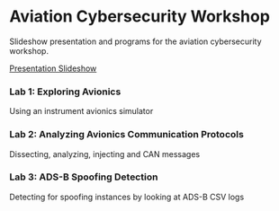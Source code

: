 # Aviation Cybersecurity Workshop
Slideshow presentation and programs for the aviation cybersecurity workshop.

[Presentation Slideshow](https://docs.google.com/presentation/d/1XqG4CLgY95HL2pwUEfuhCKpyF-nwwUfLnivKBcfC3Qw/edit?usp=sharing)

### Lab 1: Exploring Avionics
Using an instrument avionics simulator

### Lab 2: Analyzing Avionics Communication Protocols
Dissecting, analyzing, injecting and CAN messages

### Lab 3: ADS-B Spoofing Detection 
Detecting for spoofing instances by looking at ADS-B CSV logs 
